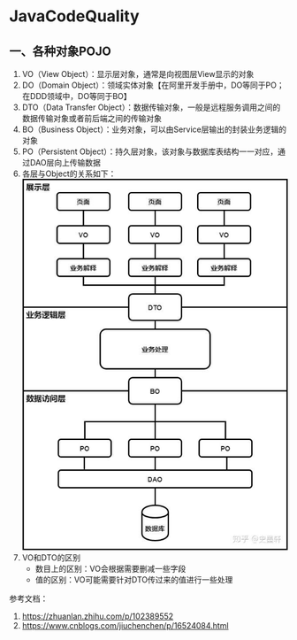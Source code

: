 # JavaCodeQuality

## 一、各种对象POJO
1. VO（View Object）：显示层对象，通常是向视图层View显示的对象
2. DO（Domain Object）：领域实体对象【在阿里开发手册中，DO等同于PO；在DDD领域中，DO等同于BO】
3. DTO（Data Transfer Object）：数据传输对象，一般是远程服务调用之间的数据传输对象或者前后端之间的传输对象
4. BO（Business Object）：业务对象，可以由Service层输出的封装业务逻辑的对象
5. PO（Persistent Object）：持久层对象，该对象与数据库表结构一一对应，通过DAO层向上传输数据
6. 各层与Object的关系如下：   
   ![各层与Object的关系](./fig/ObjectAndLayer.jpg)
7. VO和DTO的区别
   - 数目上的区别：VO会根据需要删减一些字段
   - 值的区别：VO可能需要针对DTO传过来的值进行一些处理

参考文档：
1. https://zhuanlan.zhihu.com/p/102389552
2. https://www.cnblogs.com/jiuchenchen/p/16524084.html
